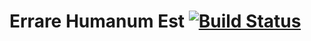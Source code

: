 # Errare Humanum Est [![Build Status](https://travis-ci.com/adrianobrito/errare-humanum-est.svg?branch=master)](https://travis-ci.com/adrianobrito/errare-humanum-est)
